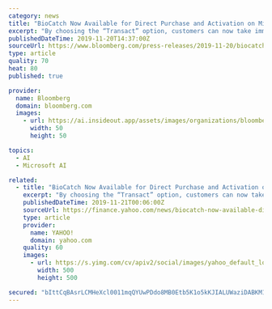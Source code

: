```yaml
---
category: news
title: "BioCatch Now Available for Direct Purchase and Activation on Microsoft Azure Marketplace"
excerpt: "By choosing the “Transact” option, customers can now take immediate advantage of the BioCatch platform, contracting directly through the Azure Marketplace for rapid deployment and implementation. BioCatch’s behavioral biometrics platform uses machine-learning artificial intelligence (AI) techniques to passively collect over 2,000 ..."
publishedDateTime: 2019-11-20T14:37:00Z
sourceUrl: https://www.bloomberg.com/press-releases/2019-11-20/biocatch-now-available-for-direct-purchase-and-activation-on-microsoft-azure-marketplace
type: article
quality: 70
heat: 80
published: true

provider:
  name: Bloomberg
  domain: bloomberg.com
  images:
    - url: https://ai.insideout.app/assets/images/organizations/bloomberg.com-50x50.jpg
      width: 50
      height: 50

topics:
  - AI
  - Microsoft AI

related:
  - title: "BioCatch Now Available for Direct Purchase and Activation on Microsoft Azure Marketplace"
    excerpt: "By choosing the “Transact” option, customers can now take immediate advantage of the BioCatch platform, contracting directly through the Azure Marketplace for rapid deployment and implementation. BioCatch’s behavioral biometrics platform uses machine-learning artificial intelligence (AI) techniques to passively collect over 2,000 ..."
    publishedDateTime: 2019-11-21T00:06:00Z
    sourceUrl: https://finance.yahoo.com/news/biocatch-now-available-direct-purchase-143000523.html
    type: article
    provider:
      name: YAHOO!
      domain: yahoo.com
    quality: 60
    images:
      - url: https://s.yimg.com/cv/apiv2/social/images/yahoo_default_logo.png
        width: 500
        height: 500

secured: "bIttCqBAsrLCMHeXcl0011mqQYUwPDdo8MB0Etb5K1o5kKJIALUWaziDABKM1G6puBWzHBRn5UCPeaTlzVI+yEuQQrMa1g2RPt0EztBfEyrjQOdApK7UIi5eMyBILKYzKzC0+PRfxngF14xrt4ycl1dOmN81M7c6PfCzNFcmxgA8wWSbORVyl61kpp8DA4ZNdke7+1mC0zfiNqRBsBGmDDzUJtQ7B7rXtvzHNcmhYKCO1oxYm+0PHoSY4cKzF74wPJr/zE/SSilzKFLvgwvXaQ==;sFXnXlvYyqcWtuhL4gBPrA=="
---
```


